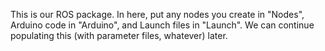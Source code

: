 This is our ROS package.  In here, put any nodes you create in "Nodes", Arduino code in "Arduino", and Launch files in "Launch".  We can continue populating this (with parameter files, whatever) later.
